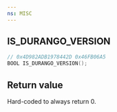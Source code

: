 ```yaml
---
ns: MISC
---
```

## IS_DURANGO_VERSION

```c
// 0x4D982ADB1978442D 0x46FB06A5
BOOL IS_DURANGO_VERSION();
```

## Return value
Hard-coded to always return 0.